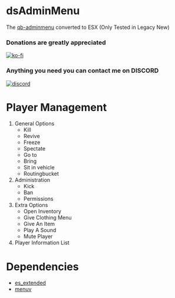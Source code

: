 # dsAdminMenu

The [qb-adminmenu](https://github.com/Disabled-Coding/dc-adminmenu/wiki) converted to ESX (Only Tested in Legacy New)

### Donations are **greatly** appreciated
[![ko-fi](https://ko-fi.com/img/githubbutton_sm.svg)](https://ko-fi.com/dennoustudio)

### Anything you need you can contact me on DISCORD
[![discord](https://icon-library.com/images/discord-icon-png/discord-icon-png-0.jpg)](https://discord.gg/9Sd6Tf4FfY)


# Player Management
1. General Options
    - Kill
    - Revive
    - Freeze
    - Spectate
    - Go to
    - Bring
    - Sit in vehicle
    - Routingbucket
2. Administration
    - Kick
    - Ban
    - Permissions
3. Extra Options
    - Open Inventory
    - Give Clothing Menu
    - Give An Item
    - Play A Sound
    - Mute Player
4. Player Information List


# Dependencies
 * [es_extended](https://github.com/esx-framework/esx_core)
 * [menuv](https://github.com/ThymonA/menuv)
